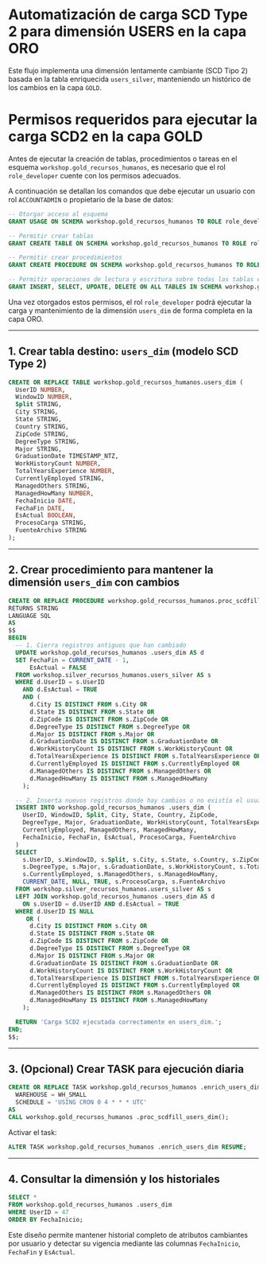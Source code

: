 
# Automatización de carga SCD Type 2 para dimensión USERS en la capa ORO

Este flujo implementa una dimensión lentamente cambiante (SCD Tipo 2) basada en la tabla enriquecida `users_silver`, manteniendo un histórico de los cambios en la capa `GOLD`.


# Permisos requeridos para ejecutar la carga SCD2 en la capa GOLD

Antes de ejecutar la creación de tablas, procedimientos o tareas en el esquema `workshop.gold_recursos_humanos`, es necesario que el rol `role_developer` cuente con los permisos adecuados.

A continuación se detallan los comandos que debe ejecutar un usuario con rol `ACCOUNTADMIN` o propietario de la base de datos:

```sql
-- Otorgar acceso al esquema
GRANT USAGE ON SCHEMA workshop.gold_recursos_humanos TO ROLE role_developer;

-- Permitir crear tablas
GRANT CREATE TABLE ON SCHEMA workshop.gold_recursos_humanos TO ROLE role_developer;

-- Permitir crear procedimientos
GRANT CREATE PROCEDURE ON SCHEMA workshop.gold_recursos_humanos TO ROLE role_developer;

-- Permitir operaciones de lectura y escritura sobre todas las tablas existentes
GRANT INSERT, SELECT, UPDATE, DELETE ON ALL TABLES IN SCHEMA workshop.gold_recursos_humanos TO ROLE role_developer;

```

Una vez otorgados estos permisos, el rol `role_developer` podrá ejecutar la carga y mantenimiento de la dimensión `users_dim` de forma completa en la capa ORO.


---

## 1. Crear tabla destino: `users_dim` (modelo SCD Type 2)

```sql
CREATE OR REPLACE TABLE workshop.gold_recursos_humanos.users_dim (
  UserID NUMBER,
  WindowID NUMBER,
  Split STRING,
  City STRING,
  State STRING,
  Country STRING,
  ZipCode STRING,
  DegreeType STRING,
  Major STRING,
  GraduationDate TIMESTAMP_NTZ,
  WorkHistoryCount NUMBER,
  TotalYearsExperience NUMBER,
  CurrentlyEmployed STRING,
  ManagedOthers STRING,
  ManagedHowMany NUMBER,
  FechaInicio DATE,
  FechaFin DATE,
  EsActual BOOLEAN,
  ProcesoCarga STRING,
  FuenteArchivo STRING
);
```

---

## 2. Crear procedimiento para mantener la dimensión `users_dim` con cambios

```sql
CREATE OR REPLACE PROCEDURE workshop.gold_recursos_humanos.proc_scdfill_users_dim()
RETURNS STRING
LANGUAGE SQL
AS
$$
BEGIN
  -- 1. Cierra registros antiguos que han cambiado
  UPDATE workshop.gold_recursos_humanos .users_dim AS d
  SET FechaFin = CURRENT_DATE - 1,
      EsActual = FALSE
  FROM workshop.silver_recursos_humanos.users_silver AS s
  WHERE d.UserID = s.UserID
    AND d.EsActual = TRUE
    AND (
      d.City IS DISTINCT FROM s.City OR
      d.State IS DISTINCT FROM s.State OR
      d.ZipCode IS DISTINCT FROM s.ZipCode OR
      d.DegreeType IS DISTINCT FROM s.DegreeType OR
      d.Major IS DISTINCT FROM s.Major OR
      d.GraduationDate IS DISTINCT FROM s.GraduationDate OR
      d.WorkHistoryCount IS DISTINCT FROM s.WorkHistoryCount OR
      d.TotalYearsExperience IS DISTINCT FROM s.TotalYearsExperience OR
      d.CurrentlyEmployed IS DISTINCT FROM s.CurrentlyEmployed OR
      d.ManagedOthers IS DISTINCT FROM s.ManagedOthers OR
      d.ManagedHowMany IS DISTINCT FROM s.ManagedHowMany
    );

  -- 2. Inserta nuevos registros donde hay cambios o no existía el usuario
  INSERT INTO workshop.gold_recursos_humanos .users_dim (
    UserID, WindowID, Split, City, State, Country, ZipCode,
    DegreeType, Major, GraduationDate, WorkHistoryCount, TotalYearsExperience,
    CurrentlyEmployed, ManagedOthers, ManagedHowMany,
    FechaInicio, FechaFin, EsActual, ProcesoCarga, FuenteArchivo
  )
  SELECT
    s.UserID, s.WindowID, s.Split, s.City, s.State, s.Country, s.ZipCode,
    s.DegreeType, s.Major, s.GraduationDate, s.WorkHistoryCount, s.TotalYearsExperience,
    s.CurrentlyEmployed, s.ManagedOthers, s.ManagedHowMany,
    CURRENT_DATE, NULL, TRUE, s.ProcesoCarga, s.FuenteArchivo
  FROM workshop.silver_recursos_humanos.users_silver AS s
  LEFT JOIN workshop.gold_recursos_humanos .users_dim AS d
    ON s.UserID = d.UserID AND d.EsActual = TRUE
  WHERE d.UserID IS NULL
     OR (
      d.City IS DISTINCT FROM s.City OR
      d.State IS DISTINCT FROM s.State OR
      d.ZipCode IS DISTINCT FROM s.ZipCode OR
      d.DegreeType IS DISTINCT FROM s.DegreeType OR
      d.Major IS DISTINCT FROM s.Major OR
      d.GraduationDate IS DISTINCT FROM s.GraduationDate OR
      d.WorkHistoryCount IS DISTINCT FROM s.WorkHistoryCount OR
      d.TotalYearsExperience IS DISTINCT FROM s.TotalYearsExperience OR
      d.CurrentlyEmployed IS DISTINCT FROM s.CurrentlyEmployed OR
      d.ManagedOthers IS DISTINCT FROM s.ManagedOthers OR
      d.ManagedHowMany IS DISTINCT FROM s.ManagedHowMany
    );

  RETURN 'Carga SCD2 ejecutada correctamente en users_dim.';
END;
$$;
```

---

## 3. (Opcional) Crear TASK para ejecución diaria

```sql
CREATE OR REPLACE TASK workshop.gold_recursos_humanos .enrich_users_dim
  WAREHOUSE = WH_SMALL
  SCHEDULE = 'USING CRON 0 4 * * * UTC'
AS
CALL workshop.gold_recursos_humanos .proc_scdfill_users_dim();
```

Activar el task:

```sql
ALTER TASK workshop.gold_recursos_humanos .enrich_users_dim RESUME;
```

---

## 4. Consultar la dimensión y los historiales

```sql
SELECT *
FROM workshop.gold_recursos_humanos .users_dim
WHERE UserID = 47
ORDER BY FechaInicio;
```

Este diseño permite mantener historial completo de atributos cambiantes por usuario y detectar su vigencia mediante las columnas `FechaInicio`, `FechaFin` y `EsActual`.

